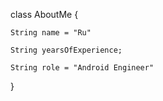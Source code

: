 class AboutMe {

    String name = "Ru"

    String yearsOfExperience;

    String role = "Android Engineer"
}

<!---
01th/01th is a ✨ special ✨ repository because its `README.md` (this file) appears on your GitHub profile.
You can click the Preview link to take a look at your changes.
--->

